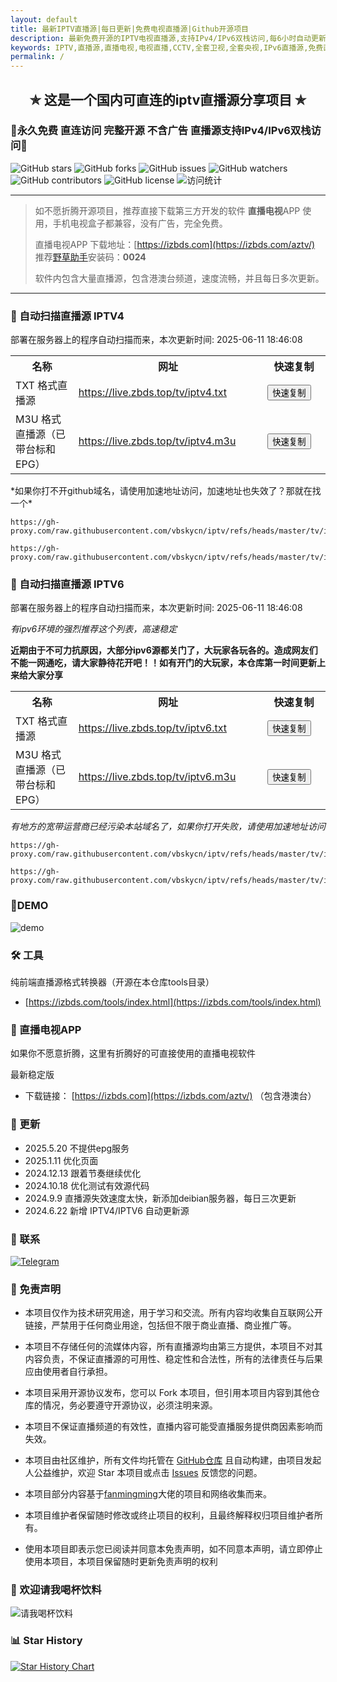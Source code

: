 ```yaml
---
layout: default
title: 最新IPTV直播源|每日更新|免费电视直播源|Github开源项目
description: 最新免费开源的IPTV电视直播源,支持IPv4/IPv6双栈访问,每6小时自动更新。收录国内外数千个高清直播频道,包括央视、卫视、港澳台、海外频道。完全免费无广告,提供M3U/TXT格式,支持EPG节目单及台标,可用于电视盒子、手机、电脑等设备。
keywords: IPTV,直播源,直播电视,电视直播,CCTV,全套卫视,全套央视,IPv6直播源,免费直播源,m3u8直播源,港澳台,海外,国内,直播电视app,live.izbds.com,live.izbds.top
permalink: /
---
```


<h2 align="center">✯ 这是一个国内可直连的iptv直播源分享项目 ✯</h2>

### 🔄永久免费 直连访问 完整开源 不含广告 直播源支持IPv4/IPv6双栈访问🔄

<div class="badges-container">
    <img src="https://img.shields.io/github/stars/vbskycn/iptv?style=flat-square" alt="GitHub stars" />
    <img src="https://img.shields.io/github/forks/vbskycn/iptv?style=flat-square" alt="GitHub forks" />
    <img src="https://img.shields.io/github/issues/vbskycn/iptv?style=flat-square" alt="GitHub issues" />
    <img src="https://img.shields.io/github/watchers/vbskycn/iptv?style=flat-square" alt="GitHub watchers" />
    <img src="https://img.shields.io/github/contributors/vbskycn/iptv?style=flat-square" alt="GitHub contributors" />
    <img src="https://img.shields.io/github/license/vbskycn/iptv?style=flat-square" alt="GitHub license" />
    <img src="https://views.whatilearened.today/views/github/vbskycn/iptv.svg" alt="访问统计" />
</div>

---

> 如不愿折腾开源项目，推荐直接下载第三方开发的软件 **直播电视**APP 使用，手机电视盒子都兼容，没有广告，完全免费。
>
> 直播电视APP 下载地址：[https://izbds.com](https://izbds.com/aztv/)   推荐[野草助手](https://www.yecao.net/download/)安装码：**0024**
>
> 软件内包含大量直播源，包含港澳台频道，速度流畅，并且每日多次更新。

------


### 📡 自动扫描直播源 IPTV4

部署在服务器上的程序自动扫描而来，<!-- UPDATE_TIME_IPTV4 -->本次更新时间: 2025-06-11 18:46:08<!-- END_UPDATE_TIME_IPTV4 -->

<table>
  <colgroup>
    <col style="width: 20%;">
    <col style="width: 60%;">
    <col style="width: 20%;">
  </colgroup>
  <tr>
    <th>名称</th>
    <th>网址</th>
    <th>快速复制</th>
  </tr>
  <tr>
    <td>TXT 格式直播源</td>
    <td><a href="https://live.zbds.top/tv/iptv4.txt">https://live.zbds.top/tv/iptv4.txt</a></td>
    <td><button class="button" onclick="copyToClipboard('https://live.zbds.top/tv/iptv4.txt')">快速复制</button></td>
  </tr>
  <tr>
    <td>M3U 格式直播源（已带台标和EPG）</td>
    <td><a href="https://live.zbds.top/tv/iptv4.m3u">https://live.zbds.top/tv/iptv4.m3u</a></td>
    <td><button class="button" onclick="copyToClipboard('https://live.zbds.top/tv/iptv4.m3u')">快速复制</button></td>
  </tr>
</table>
*如果你打不开github域名，请使用加速地址访问，加速地址也失效了？那就在找一个*

```
https://gh-proxy.com/raw.githubusercontent.com/vbskycn/iptv/refs/heads/master/tv/iptv4.txt
```

```
https://gh-proxy.com/raw.githubusercontent.com/vbskycn/iptv/refs/heads/master/tv/iptv4.m3u
```




### 📡 自动扫描直播源 IPTV6

部署在服务器上的程序自动扫描而来，<!-- UPDATE_TIME_IPTV6 -->本次更新时间: 2025-06-11 18:46:08<!-- END_UPDATE_TIME_IPTV6 -->

*有ipv6环境的强烈推荐这个列表，高速稳定*

**近期由于不可力抗原因，大部分ipv6源都关门了，大玩家各玩各的。造成网友们不能一网通吃，请大家静待花开吧！！如有开门的大玩家，本仓库第一时间更新上来给大家分享**

<table>
  <colgroup>
    <col style="width: 20%;">
    <col style="width: 60%;">
    <col style="width: 20%;">
  </colgroup>
  <tr>
    <th>名称</th>
    <th>网址</th>
    <th>快速复制</th>
  </tr>
  <tr>
    <td>TXT 格式直播源</td>
    <td><a href="https://live.zbds.top/tv/iptv6.txt">https://live.zbds.top/tv/iptv6.txt</a></td>
    <td><button class="button" onclick="copyToClipboard('https://live.zbds.top/tv/iptv6.txt')">快速复制</button></td>
  </tr>
  <tr>
    <td>M3U 格式直播源（已带台标和EPG）</td>
    <td><a href="https://live.zbds.top/tv/iptv6.m3u">https://live.zbds.top/tv/iptv6.m3u</a></td>
    <td><button class="button" onclick="copyToClipboard('https://live.zbds.top/tv/iptv6.m3u')">快速复制</button></td>
  </tr>
</table>

*有地方的宽带运营商已经污染本站域名了，如果你打开失败，请使用加速地址访问*

```
https://gh-proxy.com/raw.githubusercontent.com/vbskycn/iptv/refs/heads/master/tv/iptv6.txt
```

```
https://gh-proxy.com/raw.githubusercontent.com/vbskycn/iptv/refs/heads/master/tv/iptv6.m3u
```





### 💽DEMO

![demo](assets/demo.png)



### 🛠️ 工具

纯前端直播源格式转换器（开源在本仓库tools目录）

- [https://izbds.com/tools/index.html](https://izbds.com/tools/index.html)



### 📱 直播电视APP
如果你不愿意折腾，这里有折腾好的可直接使用的直播电视软件

最新稳定版

- 下载链接： [https://izbds.com](https://izbds.com/aztv/)  （包含港澳台）



### 📅 更新

- 2025.5.20 不提供epg服务
- 2025.1.11 优化页面
- 2024.12.13 跟着节奏继续优化
- 2024.10.18 优化测试有效源代码
- 2024.9.9 直播源失效速度太快，新添加deibian服务器，每日三次更新
- 2024.6.22 新增 IPTV4/IPTV6 自动更新源



### 💬 联系

<div class="contact-info">
    <a href="https://t.me/starkluistn98" target="_blank">
        <img src="https://img.shields.io/badge/Telegram-@starkluistn98-blue?style=flat-square&logo=telegram" alt="Telegram" />
    </a>
</div>


### 📝 免责声明

- 本项目仅作为技术研究用途，用于学习和交流。所有内容均收集自互联网公开链接，严禁用于任何商业用途，包括但不限于商业直播、商业推广等。

- 本项目不存储任何的流媒体内容，所有直播源均由第三方提供，本项目不对其内容负责，不保证直播源的可用性、稳定性和合法性，所有的法律责任与后果应由使用者自行承担。

- 本项目采用开源协议发布，您可以 Fork 本项目，但引用本项目内容到其他仓库的情况，务必要遵守开源协议，必须注明来源。

- 本项目不保证直播频道的有效性，直播内容可能受直播服务提供商因素影响而失效。

- 本项目由社区维护，所有文件均托管在 [GitHub仓库](https://github.com/vbskycn/iptv) 且自动构建，由项目发起人公益维护，欢迎 Star 本项目或点击 [Issues](https://github.com/vbskycn/iptv/issues/new/choose) 反馈您的问题。

- 本项目部分内容基于[fanmingming](https://github.com/fanmingming/live)大佬的项目和网络收集而来。

- 本项目维护者保留随时修改或终止项目的权利，且最终解释权归项目维护者所有。

- 使用本项目即表示您已阅读并同意本免责声明，如不同意本声明，请立即停止使用本项目，本项目保留随时更新免责声明的权利

  

### 🎁 欢迎请我喝杯饮料

![请我喝杯饮料](assets/wxds.png)



### 📊 Star History

[![Star History Chart](https://api.star-history.com/svg?repos=vbskycn/iptv&type=Date)](https://star-history.com/#vbskycn/iptv&Date)

